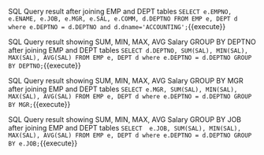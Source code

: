 SQL Query result after joining EMP and DEPT tables `SELECT e.EMPNO, e.ENAME, e.JOB, e.MGR, e.SAL, e.COMM, d.DEPTNO FROM EMP e, DEPT d where e.DEPTNO = d.DEPTNO and d.dname='ACCOUNTING';`{{execute}}

SQL Query result showing SUM, MIN, MAX, AVG Salary GROUP BY DEPTNO after joining EMP and DEPT tables `SELECT d.DEPTNO, SUM(SAL), MIN(SAL), MAX(SAL), AVG(SAL) FROM EMP e, DEPT d where e.DEPTNO = d.DEPTNO GROUP BY DEPTNO;`{{execute}}

SQL Query result showing SUM, MIN, MAX, AVG Salary GROUP BY MGR after joining EMP and DEPT tables `SELECT e.MGR, SUM(SAL), MIN(SAL), MAX(SAL), AVG(SAL) FROM EMP e, DEPT d where e.DEPTNO = d.DEPTNO GROUP BY MGR;`{{execute}}

SQL Query result showing SUM, MIN, MAX, AVG Salary GROUP BY JOB after joining EMP and DEPT tables `SELECT  e.JOB, SUM(SAL), MIN(SAL), MAX(SAL), AVG(SAL) FROM EMP e, DEPT d where e.DEPTNO = d.DEPTNO GROUP BY e.JOB;`{{execute}}

